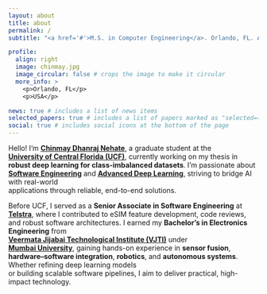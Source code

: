 ```yaml
---
layout: about
title: about
permalink: /
subtitle: "<a href='#'>M.S. in Computer Engineering</a>. Orlando, FL. AI & Robotics."

profile:
  align: right
  image: chinmay.jpg
  image_circular: false # crops the image to make it circular
  more_info: >
    <p>Orlando, FL</p>
    <p>USA</p>

news: true # includes a list of news items
selected_papers: true # includes a list of papers marked as "selected={true}"
social: true # includes social icons at the bottom of the page
---
```


Hello! I’m [**Chinmay Dhanraj Nehate**](#), a graduate student at the  
[**University of Central Florida (UCF)**](https://www.ucf.edu), currently working on my thesis in  
**robust deep learning for class-imbalanced datasets**. I’m passionate about  
[**Software Engineering**](#) and [**Advanced Deep Learning**](#), striving to bridge AI with real-world  
applications through reliable, end-to-end solutions.

Before UCF, I served as a **Senior Associate in Software Engineering** at  
[**Telstra**](https://www.telstra.com), where I contributed to eSIM feature development, code reviews,  
and robust software architectures. I earned my **Bachelor’s in Electronics Engineering** from  
[**Veermata Jijabai Technological Institute (VJTI)**](https://www.vjti.ac.in) under  
[**Mumbai University**](https://mu.ac.in), gaining hands-on experience in **sensor fusion**,  
**hardware–software integration**, **robotics**, and **autonomous systems**. Whether refining deep learning models  
or building scalable software pipelines, I aim to deliver practical, high-impact technology.
